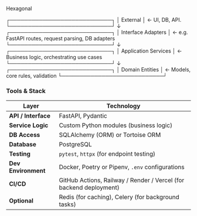 Hexagonal

┌────────────────────────────┐
│        External            │ ← UI, DB, API.
└────────────────────────────┘
           ↓
┌────────────────────────────┐
│     Interface Adapters     │ ← e.g. FastAPI routes, request parsing, DB adapters
└────────────────────────────┘
           ↓
┌────────────────────────────┐
│   Application Services     │ ← Business logic, orchestrating use cases
└────────────────────────────┘
           ↓
┌────────────────────────────┐
│      Domain Entities       │ ← Models, core rules, validation
└────────────────────────────┘


### Tools & Stack

| **Layer**           | **Technology**                                                               |
|---------------------|------------------------------------------------------------------------------|
| **API / Interface** | FastAPI, Pydantic                                                            |
| **Service Logic**   | Custom Python modules (business logic)                                       |
| **DB Access**       | SQLAlchemy (ORM) or Tortoise ORM                                             |
| **Database**        | PostgreSQL                                                                   |
| **Testing**         | `pytest`, `httpx` (for endpoint testing)                                     |
| **Dev Environment** | Docker, Poetry or Pipenv, `.env` configurations                              |
| **CI/CD**           | GitHub Actions, Railway / Render / Vercel (for backend deployment)           |
| **Optional**        | Redis (for caching), Celery (for background tasks)                           |
